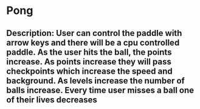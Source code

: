 # Pong
## Description: User can control the paddle with arrow keys and there will be a cpu controlled paddle. As the user hits the ball, the points increase. As points increase they will pass checkpoints which increase the speed and background. As levels increase the number of balls increase. Every time user misses a ball one of their lives decreases

